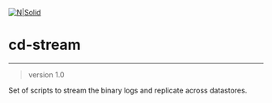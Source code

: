 [![N|Solid](https://github.com/datawrangl3r/cd-stream/blob/master/cd-stream.png)](https://github.com/datawrangl3r/cd-stream)
# cd-stream
-----------
> version 1.0

Set of scripts to stream the binary logs and replicate across datastores.
